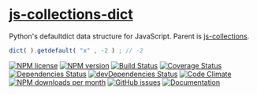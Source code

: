 [js-collections-dict](http://aureooms.github.io/js-collections-dict)
==

Python's defaultdict data structure for JavaScript. Parent is
[js-collections](https://github.com/aureooms/js-collections).

```js
dict( ).getdefault( "x" , -2 ) ; // -2
```

[![NPM license](http://img.shields.io/npm/l/aureooms-js-collections-dict.svg?style=flat)](https://raw.githubusercontent.com/aureooms/js-collections-dict/master/LICENSE)
[![NPM version](http://img.shields.io/npm/v/aureooms-js-collections-dict.svg?style=flat)](https://www.npmjs.org/package/aureooms-js-collections-dict)
[![Build Status](http://img.shields.io/travis/aureooms/js-collections-dict.svg?style=flat)](https://travis-ci.org/aureooms/js-collections-dict)
[![Coverage Status](http://img.shields.io/coveralls/aureooms/js-collections-dict.svg?style=flat)](https://coveralls.io/r/aureooms/js-collections-dict)
[![Dependencies Status](http://img.shields.io/david/aureooms/js-collections-dict.svg?style=flat)](https://david-dm.org/aureooms/js-collections-dict#info=dependencies)
[![devDependencies Status](http://img.shields.io/david/dev/aureooms/js-collections-dict.svg?style=flat)](https://david-dm.org/aureooms/js-collections-dict#info=devDependencies)
[![Code Climate](http://img.shields.io/codeclimate/github/aureooms/js-collections-dict.svg?style=flat)](https://codeclimate.com/github/aureooms/js-collections-dict)
[![NPM downloads per month](http://img.shields.io/npm/dm/aureooms-js-collections-dict.svg?style=flat)](https://www.npmjs.org/package/aureooms-js-collections-dict)
[![GitHub issues](http://img.shields.io/github/issues/aureooms/js-collections-dict.svg?style=flat)](https://github.com/aureooms/js-collections-dict/issues)
[![Documentation](https://aureooms.github.io/js-collections-dict/badge.svg)](https://aureooms.github.io/js-collections-dict/source.html)
